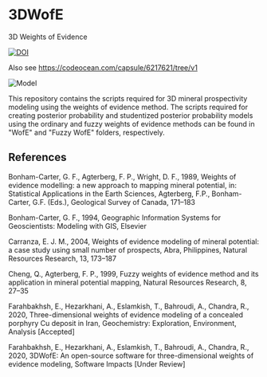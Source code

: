 # 3DWofE
3D Weights of Evidence

[![DOI](https://zenodo.org/badge/205634309.svg)](https://zenodo.org/badge/latestdoi/205634309)

Also see https://codeocean.com/capsule/6217621/tree/v1  

![Model](https://github.com/e-farahbakhsh/3D_WofE/blob/master/Results/Model.png)

This repository contains the scripts required for 3D mineral prospectivity modeling using the weights of evidence method. The scripts required for creating posterior probability and studentized posterior probability models using the ordinary and fuzzy weights of evidence methods can be found in "WofE" and "Fuzzy WofE" folders, respectively.

## References
Bonham-Carter, G. F., Agterberg, F. P., Wright, D. F., 1989, Weights of evidence modelling: a new approach to mapping mineral potential, in: Statistical Applications in the Earth Sciences, Agterberg, F.P., Bonham-Carter, G.F. (Eds.), Geological Survey of Canada, 171–183

Bonham-Carter, G. F., 1994, Geographic Information Systems for Geoscientists: Modeling with GIS, Elsevier

Carranza, E. J. M., 2004, Weights of evidence modeling of mineral potential: a case study using small number of prospects, Abra, Philippines, Natural Resources Research, 13, 173–187

Cheng, Q., Agterberg, F. P., 1999, Fuzzy weights of evidence method and its application in mineral potential mapping, Natural Resources Research, 8, 27–35

Farahbakhsh, E., Hezarkhani, A., Eslamkish, T., Bahroudi, A., Chandra, R., 2020, Three-dimensional weights of evidence modeling of a concealed porphyry Cu deposit in Iran, Geochemistry: Exploration, Environment, Analysis [Accepted]

Farahbakhsh, E., Hezarkhani, A., Eslamkish, T., Bahroudi, A., Chandra, R., 2020, 3DWofE: An open-source software for three-dimensional weights of evidence modeling, Software Impacts [Under Review]
